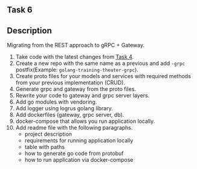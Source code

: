 ## Task 6

## Description

Migrating from the REST approach to gRPC + Gateway.

1. Take code with the latest changes from [Task 4](../task_4).
2. Create a new repo with the same name as a previous and add `-grpc` postfix(Example: `golang-training-theater-grpc`).  
3. Create proto files for your models and services with required methods from your previous implementation (CRUD).
4. Generate grpc and gateway from the proto files.
5. Rewrite your code to gateway and grpc server layers.
7. Add go modules with vendoring.
8. Add logger using logrus golang library.
9. Add dockerfiles (gateway, grpc server, db).
10. docker-compose that allows you run application locally.
11. Add readme file with the following paragraphs.
    - project description
    - requirements for running application locally
    - table with paths
    - how to generate go code from protobuf
    - how to run application via docker-compose
